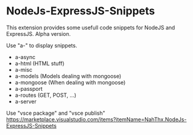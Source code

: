 # NodeJs-ExpressJS-Snippets

This extension provides some usefull code snippets for NodeJS and ExpressJS. Alpha version.

Use "a-" to display snippets.
- a-async
- a-html (HTML stuff)
- a-misc
- a-models (Models dealing with mongoose)
- a-mongoose (When dealing with mongoose)
- a-passport
- a-routes (GET, POST, ...)
- a-server

Use "vsce package" and "vsce publish"
https://marketplace.visualstudio.com/items?itemName=NahThx.NodeJs-ExpressJS-Snippets


